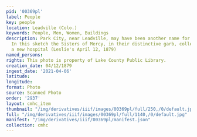 ```yaml
---
pid: '00369pl'
label: People
key: people
location: Leadville (Colo.)
keywords: People, Men, Women, Buildings
description: Park City, near Leadville, may have been another name for Adelaide City.
  In this sketch the Sisters of Mercy, in their distinctive garb, collect funds for
  a new hospital (Leslie's April 12, 1879)
named_persons: 
rights: This photo is property of Lake County Public Library.
creation_date: 04/12/1879
ingest_date: '2021-04-06'
latitude: 
longitude: 
format: Photo
source: Scanned Photo
order: '2937'
layout: cmhc_item
thumbnail: "/img/derivatives/iiif/images/00369pl/full/250,/0/default.jpg"
full: "/img/derivatives/iiif/images/00369pl/full/1140,/0/default.jpg"
manifest: "/img/derivatives/iiif/00369pl/manifest.json"
collection: cmhc
---
```

